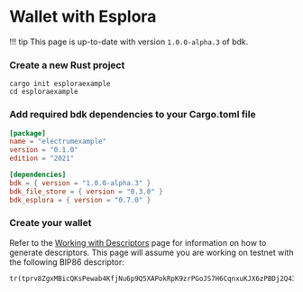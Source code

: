 # Wallet with Esplora

!!! tip
    This page is up-to-date with version `1.0.0-alpha.3` of bdk.

### Create a new Rust project
```shell
cargo init esploraexample
cd esploraexample
```
   
### Add required bdk dependencies to your Cargo.toml file
```toml
[package]
name = "electrumexample"
version = "0.1.0"
edition = "2021"

[dependencies]
bdk = { version = "1.0.0-alpha.3" }
bdk_file_store = { version = "0.3.0" }
bdk_esplora = { version = "0.7.0" }
```

### Create your wallet
Refer to the [Working with Descriptors](./descriptors.md) page for information on how to generate descriptors. This page will assume you are working on testnet with the following BIP86 descriptor:
```txt
tr(tprv8ZgxMBicQKsPewab4KfjNu6p9Q5XAPokRpK9zrPGoJS7H6CqnxuKJX6zPBDj2Q43tfmVBRTpQMBSg8AhqBDdNEsBC14kMXiZj2tPWv5wHAE/86'/1'/0'/0/*)#30pfz5ly
```
